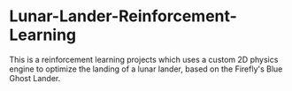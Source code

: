 # Lunar-Lander-Reinforcement-Learning
This is a reinforcement learning projects which uses a custom 2D physics engine to optimize the landing of a lunar lander, based on the Firefly's Blue Ghost Lander.
